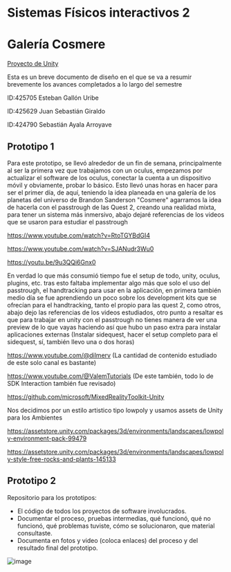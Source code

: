 # Sistemas Físicos interactivos 2

# Galería Cosmere

[Proyecto de Unity](https://github.com/NotAKebab/Cosmere)

Esta es un breve documento de diseño en el que se va a resumir brevemente los avances completados a lo largo del semestre

ID:425705 Esteban Gallón Uribe

ID:425629 Juan Sebastián Giraldo

ID:424790 Sebastián Ayala Arroyave

## Prototipo 1

Para este prototipo, se llevó alrededor de un fin de semana, principalmente al ser la primera vez que trabajamos con un oculus, empezamos por actualizar el software de los oculus, conectar la cuenta a un dispositivo móvil y obviamente, probar lo básico. Esto llevó unas horas en hacer para ser el primer día, de aquí, teniendo la idea planeada en una galería de los planetas del universo de Brandon Sanderson "Cosmere" agarramos la idea de hacerla con el passtrough de las Quest 2, creando una realidad mixta, para tener un sistema más inmersivo, abajo dejaré referencias de los videos que se usaron para estudiar el passtrough

https://www.youtube.com/watch?v=RtoTGYBdGI4

https://www.youtube.com/watch?v=SJANudr3Wu0

https://youtu.be/9u3QQi6Gnx0

En verdad lo que más consumió tiempo fue el setup de todo, unity, oculus, plugins, etc. tras esto faltaba implementar algo más que solo el uso del passtrough, el handtracking para usar en la aplicación, en primera también medio día se fue aprendiendo un poco sobre los development kits que se ofrecían para el handtracking, tanto el propio para las quest 2, como otros, abajo dejo las referencias de los videos estudiados, otro punto a resaltar es que para trabajar en unity con el passtrough no tienes manera de ver una preview de lo que vayas haciendo así que hubo un paso extra para instalar aplicaciones externas (Instalar sidequest, hacer el setup completo para el sidequest, sí, también llevo una o dos horas)

https://www.youtube.com/@dilmerv  (La cantidad de contenido estudiado de este solo canal es bastante)

https://www.youtube.com/@ValemTutorials (De este también, todo lo de SDK Interaction también fue revisado)

https://github.com/microsoft/MixedRealityToolkit-Unity


Nos decidimos por un estilo artistico tipo lowpoly y usamos assets de Unity para los Ambientes

https://assetstore.unity.com/packages/3d/environments/landscapes/lowpoly-environment-pack-99479

https://assetstore.unity.com/packages/3d/environments/landscapes/lowpoly-style-free-rocks-and-plants-145133


## Prototipo 2

Repositorio para los prototipos:
- El código de todos los proyectos de software involucrados.
- Documentar el proceso, pruebas intermedias, qué funcionó, qué no funcionó, qué problemas tuviste, cómo se solucionaron, que material consultaste.
- Documenta en fotos y video (coloca enlaces) del proceso y del resultado final del prototipo.


![image](https://user-images.githubusercontent.com/72229509/221012368-4a554a98-2b97-46ed-8995-ca8cc673be1d.png)

